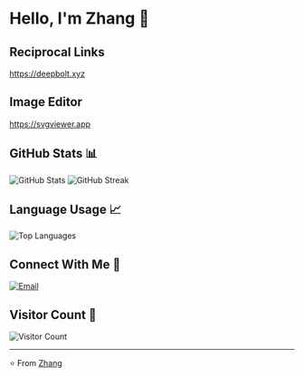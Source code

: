 # Hello, I'm Zhang 👋

## Reciprocal Links
https://deepbolt.xyz

## Image Editor
https://svgviewer.app

## GitHub Stats 📊

<img src="https://github-readme-stats.vercel.app/api?username=ZhangVampire&show_icons=true&theme=radical" alt="GitHub Stats" />

<img src="https://github-readme-streak-stats.herokuapp.com/?user=ZhangVampire&theme=dark" alt="GitHub Streak" />

## Language Usage 📈

<img src="https://github-readme-stats.vercel.app/api/top-langs/?username=ZhangVampire&layout=compact&theme=radical" alt="Top Languages" />

## Connect With Me 📱

[![Email](https://img.shields.io/badge/-Email-D14836?style=flat-square&logo=gmail&logoColor=white)](vampirenalan@gmail.com)

## Visitor Count 👀

![Visitor Count](https://profile-counter.glitch.me/ZhangVampire/count.svg)

---

⭐️ From [Zhang](https://github.com/ZhangVampire)


